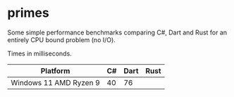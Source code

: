 # primes

Some simple performance benchmarks comparing C#, Dart and Rust for an entirely CPU bound problem (no I/O).

Times in milliseconds.

| Platform               | C#     | Dart | Rust |
|------------------------|--------|------|------|
| Windows 11 AMD Ryzen 9 | 40     | 76   |      |
